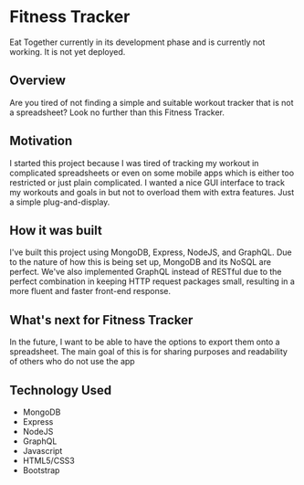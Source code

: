 # Fitness Tracker
Eat Together currently in its development phase and is currently not working. It is not yet deployed.

## Overview
Are you tired of not finding a simple and suitable workout tracker that is not a spreadsheet? Look no further than this Fitness Tracker. 

## Motivation
I started this project because I was tired of tracking my workout in complicated spreadsheets or even on some mobile apps which is either too restricted or just plain complicated. I wanted a nice GUI interface to track my workouts and goals in but not to overload them with extra features. Just a simple plug-and-display.

## How it was built
I've built this project using MongoDB, Express, NodeJS, and GraphQL. Due to the nature of how this is being set up, MongoDB and its NoSQL are perfect. We've also implemented GraphQL instead of RESTful due to the perfect combination in keeping HTTP request packages small, resulting in a more fluent and faster front-end response.

## What's next for Fitness Tracker
In the future, I want to be able to have the options to export them onto a spreadsheet. The main goal of this is for sharing purposes and readability of others who do not use the app

## Technology Used
* MongoDB
* Express
* NodeJS
* GraphQL
* Javascript
* HTML5/CSS3
* Bootstrap

